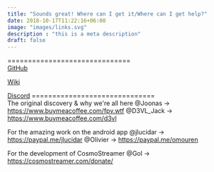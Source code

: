 ```yaml
---
title: "Sounds great! Where can I get it/Where can I get help?"
date: 2018-10-17T11:22:16+06:00
image: "images/links.svg"
description : "this is a meta description"
draft: false
---
```


==============================<br>
[GitHub](https://github.com/fpvout)

[Wiki](https://github.com/fpvout/fpvout.com/wiki)

[Discord](https://discord.com/invite/4kUGdtAZJ5)
==============================<br>
The original discovery & why we're all here
@Joonas -> https://www.buymeacoffee.com/fpv.wtf
@D3VL_Jack -> https://www.buymeacoffee.com/d3vl

For the amazing work on the android app
@jlucidar -> https://paypal.me/jlucidar
@Olivier -> https://paypal.me/omouren

For the development of CosmoStreamer
@Gol -> https://cosmostreamer.com/donate/
